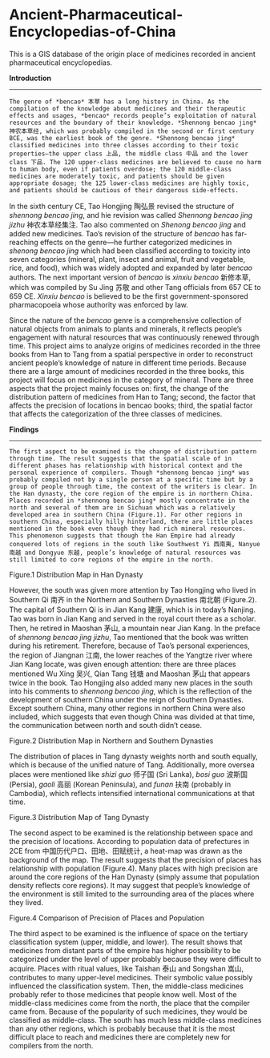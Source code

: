 # Ancient-Pharmaceutical-Encyclopedias-of-China
This is a GIS database of the origin place of medicines recorded in ancient pharmaceutical encyclopedias.

**Introduction**
****
    The genre of *bencao* 本草 has a long history in China. As the compilation of the knowledge about medicines and their therapeutic effects and usages, *bencao* records people’s exploitation of natural resources and the boundary of their knowledge. *Shennong bencao jing* 神农本草经, which was probably compiled in the second or first century BCE, was the earliest book of the genre. *Shennong bencao jing* classified medicines into three classes according to their toxic properties—the upper class 上品, the middle class 中品 and the lower class 下品. The 120 upper-class medicines are believed to cause no harm to human body, even if patients overdose; the 120 middle-class medicines are moderately toxic, and patients should be given appropriate dosage; the 125 lower-class medicines are highly toxic, and patients should be cautious of their dangerous side-effects.  
    
  In the sixth century CE, Tao Hongjing 陶弘景 revised the structure of *shennong bencao jing*, and hie revision was called *Shennong bencao jing jizhu* 神农本草经集注. Tao also commented on *Shenong bencao jing* and added new medicines. Tao’s revision of the structure of *bencao* has far-reaching effects on the genre—he further categorized medicines in *shenong bencao jing* which had been classified according to toxicity into seven categories (mineral, plant, insect and animal, fruit and vegetable, rice, and food), which was widely adopted and expanded by later *bencao* authors. The next important version of *bencao* is *xinxiu bencao* 新修本草, which was compiled by Su Jing 苏敬 and other Tang officials from 657 CE to 659 CE. *Xinxiu bencao* is believed to be the first government-sponsored pharmacopoeia whose authority was enforced by law. 

  Since the nature of the *bencao* genre is a comprehensive collection of natural objects from animals to plants and minerals, it reflects people’s engagement with natural resources that was continuously renewed through time. This project aims to analyze origins of medicines recorded in the three books from Han to Tang from a spatial perspective in order to reconstruct ancient people’s knowledge of nature in different time periods. Because there are a large amount of medicines recorded in the three books, this project will focus on medicines in the category of mineral. There are three aspects that the project mainly focuses on: first, the change of the distribution pattern of medicines from Han to Tang; second, the factor that affects the precision of locations in bencao books; third, the spatial factor that affects the categorization of the three classes of medicines.
  
**Findings**
****
    The first aspect to be examined is the change of distribution pattern through time. The result suggests that the spatial scale of in different phases has relationship with historical context and the personal experience of compilers. Though *shennong bencao jing* was probably compiled not by a single person at a specific time but by a group of people through time, the context of the writers is clear. In the Han dynasty, the core region of the empire is in northern China. Places recorded in *shennong bencao jing* mostly concentrate in the north and several of them are in Sichuan which was a relatively developed area in southern China (Figure.1). For other regions in southern China, especially hilly hinterland, there are little places mentioned in the book even though they had rich mineral resources. This phenomenon suggests that though the Han Empire had already conquered lots of regions in the south like Southwest Yi 西南夷, Nanyue 南越 and Dongyue 东越, people’s knowledge of natural resources was still limited to core regions of the empire in the north. 
 
Figure.1 Distribution Map in Han Dynasty

  However, the south was given more attention by Tao Hongjing who lived in Southern Qi 南齐 in the Northern and Southern Dynasties 南北朝 (Figure.2). The capital of Southern Qi is in Jian Kang 建康, which is in today’s Nanjing. Tao was born in Jian Kang and served in the royal court there as a scholar. Then, he retired in Maoshan 茅山, a mountain near Jian Kang. In the preface of *shennong bencao jing jizhu*, Tao mentioned that the book was written during his retirement. Therefore, because of Tao’s personal experiences, the region of Jiangnan 江南, the lower reaches of the Yangtze river where Jian Kang locate, was given enough attention: there are three places mentioned Wu Xing 吴兴, Qian Tang 钱塘 and Maoshan 茅山 that appears twice in the book. Tao Hongjing also added many new places in the south into his comments to *shennong bencao jing*, which is the reflection of the development of southern China under the reign of Southern Dynasties. Except southern China, many other regions in northern China were also included, which suggests that even though China was divided at that time, the communication between north and south didn’t cease. 
 
Figure.2 Distribution Map in Northern and Southern Dynasties

  The distribution of places in Tang dynasty weights north and south equally, which is because of the unified nature of Tang. Additionally, more oversea places were mentioned like *shizi guo* 师子国 (Sri Lanka), *bosi guo* 波斯国 (Persia), *gaoli* 高丽 (Korean Peninsula), and *funan* 扶南 (probably in Cambodia), which reflects intensified international communications at that time. 
 
Figure.3 Distribution Map of Tang Dynasty

  The second aspect to be examined is the relationship between space and the precision of locations. According to population data of prefectures in 2CE from 中国历代户口、田地、田赋统计, a heat-map was drawn as the background of the map. The result suggests that the precision of places has relationship with population (Figure.4). Many places with high precision are around the core regions of the Han Dynasty (simply assume that population density reflects core regions). It may suggest that people’s knowledge of the environment is still limited to the surrounding area of the places where they lived.  
 
Figure.4 Comparison of Precision of Places and Population
  
  The third aspect to be examined is the influence of space on the tertiary classification system (upper, middle, and lower). The result shows that medicines from distant parts of the empire has higher possibility to be categorized under the level of upper probably because they were difficult to acquire. Places with ritual values, like Taishan 泰山 and Songshan 嵩山, contributes to many upper-level medicines. Their symbolic value possibly influenced the classification system. Then, the middle-class medicines probably refer to those medicines that people know well. Most of the middle-class medicines come from the north, the place that the compiler came from. Because of the popularity of such medicines, they would be classified as middle-class. The south has much less middle-class medicines than any other regions, which is probably because that it is the most difficult place to reach and medicines there are completely new for compilers from the north.  
